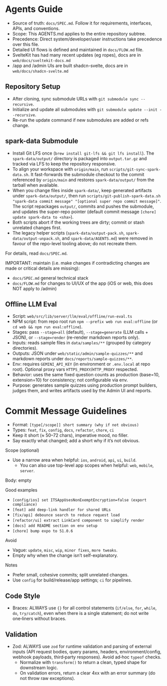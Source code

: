 # Agents Guide

- Source of truth: `docs/SPEC.md`. Follow it for requirements, interfaces, APIs, and conventions.
- Scope: This AGENTS.md applies to the entire repository subtree.
- Precedence: Direct system/developer/user instructions take precedence over this file.
- Detailed UI flows is defined and maintained in `docs/FLOW.md` file.
- SvelteKit has had many recent updates (eg ropes), docs are in `web/docs/sveltekit-docs.md`
- /app and /admin UIs are built shadcn-svelte, docs are in `web/docs/shadcn-svelte.md`

## Repository Setup

- After cloning, sync submodule URLs with `git submodule sync --recursive`.
- Initialize and update all submodules with `git submodule update --init --recursive`.
- Re-run the update command if new submodules are added or refs change.

## spark-data Submodule

- Install Git LFS once (`brew install git-lfs && git lfs install`). The `spark-data/output/` directory is packaged into `output.tar.gz` and tracked via LFS to keep the repository responsive.
- To align your workspace with `origin/main`, run `scripts/git-sync-spark-data.sh`. It fast-forwards the submodule checkout to the commit referenced by `origin/main` and restores `spark-data/output/` from the tarball when available.
- When you change files inside `spark-data/`, keep generated artifacts under `spark-data/output/`, then run `scripts/git-publish-spark-data.sh "spark-data commit message" "[optional super repo commit message]"`. The script repackages `output/`, commits and pushes the submodule, and updates the super-repo pointer (default commit message `[chore] update spark-data to <sha>`).
- Both scripts abort if the working trees are dirty; commit or stash unrelated changes first.
- The legacy helper scripts (`spark-data/output-pack.sh`, `spark-data/output-unpack.sh`, and `spark-data/AGENTS.md`) were removed in favour of the repo-level tooling above; do not recreate them.

For details, read `docs/SPEC.md`.

IMPORTANT: maintain (i.e. make changes if contradicting changes are made or critical details are missing):

- `docs/SPEC.md` general technical stack
- `docs/FLOW.md` for changes to UI/UX of the app (iOS or web, this does NOT apply to /admin)

## Offline LLM Eval

- Script: `web/src/lib/server/llm/eval/offline/run-eval.ts`
- NPM script: from repo root run `npm --prefix web run eval:offline` (or `cd web && npm run eval:offline`).
- Stages: pass `--stage=all` (default), `--stage=generate` (LLM calls + JSON), or `--stage=render` (re-render markdown reports only).
- Inputs: reads sample files in `data/samples/**` (grouped by category directories).
- Outputs: JSON under `web/static/admin/sample-quizzes/**` and markdown reports under `docs/reports/sample-quizzes/**`.
- Env: requires `GEMINI_API_KEY` (in environment or `.env.local` at repo root). Optional proxy vars `HTTPS_PROXY`/`HTTP_PROXY` respected.
- Behavior: uses the same fixed question counts as production (base=10, extension=10) for consistency; not configurable via env.
- Purpose: generates sample quizzes using production prompt builders, judges them, and writes artifacts used by the Admin UI and reports.

# Commit Message Guidelines

- Format: `[type[/scope]] short summary (why if not obvious)`
- Types: `feat`, `fix`, `config`, `docs`, `refactor`, `chore`, `ci`
- Keep it short (≈ 50–72 chars), imperative mood, no filler.
- Say exactly what changed; add a short why if it’s not obvious.

Scope (optional)

- Use a narrow area when helpful: `ios`, `android`, `api`, `ui`, `build`.
  - You can also use top-level app scopes when helpful: `web`, `mobile`, `server`.

Body: empty

Good examples

- `[config/ios] set ITSAppUsesNonExemptEncryption=false (export compliance)`
- `[feat] add deep-link handler for shared URLs`
- `[fix/api] debounce search to reduce request load`
- `[refactor/ui] extract LinkCard component to simplify render`
- `[docs] add README section on env setup`
- `[chore] bump expo to 51.0.6`

Avoid

- Vague: `update`, `misc`, `wip`, `minor fixes`, `more tweaks`.
- Empty why when the change isn’t self-explanatory.

Notes

- Prefer small, cohesive commits; split unrelated changes.
- Use `config` for build/release/app settings; `ci` for pipelines.

## Code Style

- Braces: ALWAYS use `{}` for all control statements (`if/else`, `for`, `while`, `do`, `try/catch`), even when there is a single statement; do not write one‑liners without braces.

## Validation

- Zod: ALWAYS use `zod` for runtime validation and parsing of external inputs (API request bodies, query params, headers, environment/config, webhook payloads, third‑party responses). Avoid ad‑hoc `typeof` checks.
  - Normalize with `transform()` to return a clean, typed shape for downstream logic.
  - On validation errors, return a clear 4xx with an error summary (do not throw raw exceptions).
